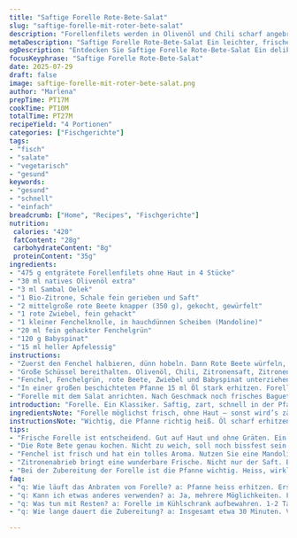 ```yaml
---
title: "Saftige Forelle Rote-Bete-Salat"
slug: "saftige-forelle-mit-roter-bete-salat"
description: "Forellenfilets werden in Olivenöl und Chili scharf angebraten. Rote Bete, Fenchel und Babyspinat formen einen frischen, leichten Salat mit Zitronen-Dressing und einer würzigen Chili-Note. Knackig, erdig, mit feinem Fenchel-Aroma. Kein Gluten, keine Milch, vegan-freundlich, nussfrei. Kleine Änderung der Mengen und Zutaten geben dem Gericht eine frische, leicht abgewandelte Note."
metaDescription: "Saftige Forelle Rote-Bete-Salat Ein leichter, frischer Genuss mit Forelle, Rote Bete und Fenchel. Perfekt als schnelles Gericht."
ogDescription: "Entdecken Sie Saftige Forelle Rote-Bete-Salat Ein delikates Rezept mit Forellenfilets, einer knackigen Beetebasis und frischem Fenchel."
focusKeyphrase: "Saftige Forelle Rote-Bete-Salat"
date: 2025-07-29
draft: false
image: saftige-forelle-mit-roter-bete-salat.png
author: "Marlena"
prepTime: PT17M
cookTime: PT10M
totalTime: PT27M
recipeYield: "4 Portionen"
categories: ["Fischgerichte"]
tags:
- "fisch"
- "salate"
- "vegetarisch"
- "gesund"
keywords:
- "gesund"
- "schnell"
- "einfach"
breadcrumb: ["Home", "Recipes", "Fischgerichte"]
nutrition: 
 calories: "420"
 fatContent: "28g"
 carbohydrateContent: "8g"
 proteinContent: "35g"
ingredients:
- "475 g entgrätete Forellenfilets ohne Haut in 4 Stücke"
- "30 ml natives Olivenöl extra"
- "3 ml Sambal Oelek"
- "1 Bio-Zitrone, Schale fein gerieben und Saft"
- "2 mittelgroße rote Beete knapper (350 g), gekocht, gewürfelt"
- "1 rote Zwiebel, fein gehackt"
- "1 kleiner Fenchelknolle, in hauchdünnen Scheiben (Mandoline)"
- "20 ml fein gehackter Fenchelgrün"
- "120 g Babyspinat"
- "15 ml heller Apfelessig"
instructions:
- "Zuerst den Fenchel halbieren, dünn hobeln. Dann Rote Beete würfeln, Zwiebel fein hacken."
- "Große Schüssel bereithalten. Olivenöl, Chili, Zitronensaft, Zitronenabrieb und Apfelessig zusammenrühren. Salz und Pfeffer rein."
- "Fenchel, Fenchelgrün, rote Beete, Zwiebel und Babyspinat unterziehen. Kalt stellen, damit sich Aromen verbinden."
- "In einer großen beschichteten Pfanne 15 ml Öl stark erhitzen. Forelle zuerst auf der Hautseite 4 Min scharf anbraten. Dann wenden, weitere 4 Min braten. Kurz ruhen lassen."
- "Forelle mit dem Salat anrichten. Nach Geschmack noch frisches Baguette dazu. Eher einfach, aber mit Biss."
introduction: "Forelle. Ein Klassiker. Saftig, zart, schnell in der Pfanne. Öl heiß, Hautseite zuerst. Der Biss entscheidet. Dazu Rote Beete. Rötlich, erdig, süßlich. In Würfel, nicht zu klein. Fenchel, frisch, erinnert an Anis, macht frisch. Babyspinat bringt Grün, etwas mild. Zusammen ergibt das eine bunte Platte, frische Säure drin, etwas Chili für den Kick. Zitronenschale und -saft heben die Aromen. Kein Schnickschnack. Keine schweren Saucen, nichts cremiges. Einfach das Natürliche, das Ursprüngliche. Brot nebenher, wenn’s sein muss. Schnell, knackig, scharf. Ein kleines Gericht mit Gewicht."
ingredientsNote: "Forelle möglichst frisch, ohne Haut – sonst wird’s zäh. Die Menge reduziert auf gut 475 g, reicht für vier Portionen. Roten Bete nicht zu weich kochen, soll noch bisshaben. Statt geschälter Zwiebeln passen rote für mehr Farbe. Fenchel klein hobeln, damit er nicht dominiert, aber präsent bleibt. Fenchelgrün nicht wegwerfen, fein hacken, gibt Aroma und Farbe. Spinatblätter jung und zart – keine dicken Stiele. Olivenöl von guter Qualität. Apfelessig ergänzt den Zitronensaft für eine mild-elegante Säure. Chili lässt sich variieren – Sambal Oelek ist scharf, aber auch andere scharfe Pasten oder frische Chilischoten möglich."
instructionsNote: "Wichtig, die Pfanne richtig heiß. Öl scharf erhitzen, Forelle auf Hautseite zuerst reinlegen, Bräunung wichtig. Nicht bewegen beim Anbraten. Dann wenden, noch 4 Minuten – die Kerntemperatur entscheidet. Zwischendurch Salat anrühren. Die Zutaten im Dressing sorgfältig vermengen, damit jedes Stück Fenchel und Beete gut benetzt ist. Salat vor dem Servieren kurz ziehen lassen, aber nicht zu lange – Spinat zerfällt sonst. Forelle direkt mit Salat auf Teller geben, nicht zu lange ruhen lassen, sonst verliert sie Saft. Brot dazu, nicht zu viel, nur ein paar Scheiben. Einfach, schnell, ohne Umwege."
tips:
- "Frische Forelle ist entscheidend. Gut auf Haut und ohne Gräten. Ein Tipp: Bei gekaufter Forelle auf Herkunft achten. Wenn möglich, frisch aus dem Zürchersee. Der Geschmack unterscheidet sich dramatisch. Wenn die Forelle nicht frisch ist, wird sie zäh."
- "Die Rote Bete genau kochen. Nicht zu weich, soll noch bissfest sein. Wählen Sie beim Kochen der Rübe eine gute Qualität. Ein Trick: Vor dem Schneiden in Würfel abkühlen lassen. Dann lassen sich die Stücke besser handhaben. Zudem bleiben die Farben schöner."
- "Fenchel ist frisch und hat ein tolles Aroma. Nutzen Sie eine Mandoline für dünne Scheiben. Dadurch passt er perfekt zum Salat. Der Fenchelgrün nicht wegwerfen. Finely hacken, gibt Aroma und Farbe. Verwenden Sie ihn stets für mehr Frische im Gericht."
- "Zitronenabrieb bringt eine wunderbare Frische. Nicht nur der Saft. Beides im Dressing vermengen. Ein wenig mehr kann nicht schaden. Die Säure hebt die Aromen gut. Und der Kick kommt vom Chili. Passt immer, aber vorsichtig dosieren."
- "Bei der Zubereitung der Forelle ist die Pfanne wichtig. Heiss, wirklich heiss. Das gibt den perfekten Crunch. Erst die Hautseite braten, dann wenden. Kurz ruhen lassen. Das sorgt für mehr Saftigkeit. Am besten gleich mit Salat servieren."
faq:
- "q: Wie läuft das Anbraten von Forelle? a: Pfanne heiss erhitzen. Erst Hautseite. 4 Minuten. Dann wenden. Nochmals 4 Minuten. Temperatursensor im Fleisch hilft. Salat währenddessen anrühren."
- "q: Kann ich etwas anderes verwenden? a: Ja, mehrere Möglichkeiten. Forelle durch Lachs ersetzen, zum Beispiel. Oder den Salat mit anderen Gemüsen abwandeln. Zucchini, Karotten passen gut."
- "q: Was tun mit Resten? a: Forelle im Kühlschrank aufbewahren. 1-2 Tage hält sie. Salat auch im Kühlschrank. Aber nicht zu lange. Spinat verliert seine Frische. Am besten frisch herstellen."
- "q: Wie lange dauert die Zubereitung? a: Insgesamt etwa 30 Minuten. Vorbereitungen und Kochen. Wenn Zutaten bereitliegen, geht es schneller. Aber nicht drängeln, besser genießen."

---
```

